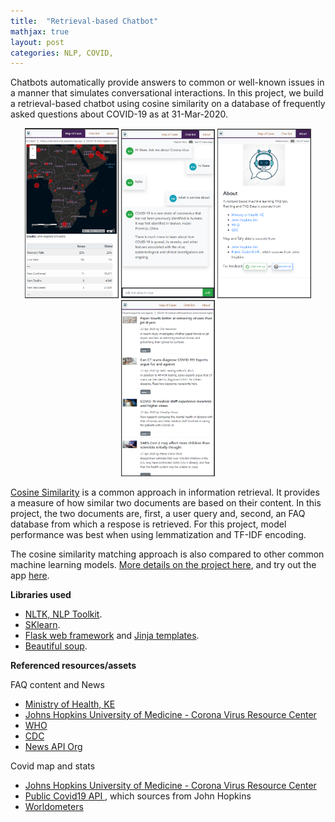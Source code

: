 ```yaml
---
title:  "Retrieval-based Chatbot"
mathjax: true
layout: post
categories: NLP, COVID, 
---
```


Chatbots automatically provide answers to common or well-known issues in a manner that simulates conversational interactions. In this project, we build a retrieval-based chatbot using cosine similarity on a database of frequently asked questions about COVID-19 as at 31-Mar-2020. 

<p align='center'>
    <img src='https://github.com/bilha-analytics/ncov_bot_app/blob/master/eg_screen_map.png?raw=true' width='150'> 
    <img src='https://github.com/bilha-analytics/ncov_bot_app/blob/master/eg_screen_bot.png?raw=true' width='150'> 
    <img src='https://github.com/bilha-analytics/ncov_bot_app/blob/master/eg_screen_about.png?raw=true' width='150'> 
    <img src='https://github.com/bilha-analytics/ncov_bot_app/blob/master/eg_screen_news.png?raw=true' width='150'> 
</p> 


<a href="https://en.wikipedia.org/wiki/Cosine_similarity" target="_blank">Cosine Similarity</a> is a common approach in information retrieval. It provides a measure of how similar two documents are based on their content. In this project, the two documents are, first, a user query and, second, an FAQ database from which a respose is retrieved. For this project, model performance was best when using lemmatization and TF-IDF encoding. 

The cosine similarity matching approach is also compared to other common machine learning models. <a href="https://github.com/bilha-analytics/ncov_bot_app" target="_blank">More details on the project here</a>, and try out the app <a href="https://ncov-bot-app.herokuapp.com/" target="_blank">here</a>. 


**Libraries used**

- <a href="https://www.nltk.org/" target="_blank">NLTK, NLP Toolkit</a>.
- <a href="https://scikit-learn.org/stable/modules/generated/sklearn.feature_extraction.text.TfidfVectorizer.html" target="_blank">SKlearn</a>.  
- <a href="https://flask.palletsprojects.com/en/2.0.x/" target="_blank">Flask web framework</a> and  <a href="https://jinja.palletsprojects.com/en/3.0.x/" target="_blank">Jinja templates</a>.  
- <a href="https://beautiful-soup-4.readthedocs.io/en/latest/" target="_blank">Beautiful soup</a>.  


**Referenced resources/assets**

FAQ content and News
<ul>
    <li><a href="http://www.health.go.ke/" target="_blank"> Ministry of Health, KE </a></li>
    <li><a href="https://coronavirus.jhu.edu/" target="_blank"> Johns Hopkins University of Medicine - Corona Virus Resource Center </a></li>
    <li><a href="https://www.who.int/" target="_blank"> WHO </a></li>
    <li><a href="https://www.cdc.gov/coronavirus/2019-ncov/index.html" target="_blank"> CDC </a></li>
    <li><a href="http://newsapi.org"> News API Org </a></li>
</ul>

Covid map and stats 
<ul>
    <li><a href="https://coronavirus.jhu.edu/" target="_blank"> Johns Hopkins University of Medicine - Corona Virus Resource Center </a></li>
    <li><a href="https://covid19api.com/" target="_blank"> Public Covid19 API </a>, which sources from John Hopkins</li>
    <li><a href="https://www.worldometers.info/coronavirus/about/" target="_blank"> Worldometers </a></li>
</ul>